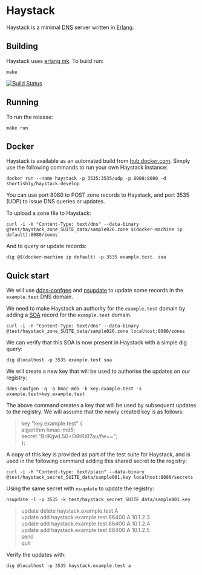 # Haystack

Haystack is a minimal
[DNS](https://en.wikipedia.org/wiki/Domain_Name_System) server written
in [Erlang](http://erlang.org).

## Building

Haystack uses [erlang.mk](https://github.com/ninenines/erlang.mk). To build run:

```
make
```

[![Build Status](https://travis-ci.org/shortishly/haystack.svg)](https://travis-ci.org/shortishly/haystack)

## Running

To run the release:

```
make run
```

## Docker

Haystack is available as an automated build from
[hub.docker.com](https://hub.docker.com/r/shortishly/haystack/). Simply
use the following commands to run your own Haystack instance:

```
docker run --name haystack -p 3535:3535/udp -p 8080:8080 -d shortishly/haystack:develop
```

You can use port 8080 to POST zone records to Haystack, and port 3535
(UDP) to issue DNS queries or updates.

To upload a zone file to Haystack:

```
curl -i -H "Content-Type: text/dns" --data-binary @test/haystack_zone_SUITE_data/sample026.zone $(docker-machine ip default):8080/zones
```

And to query or update records:

```
dig @$(docker-machine ip default) -p 3535 example.test. soa
```


## Quick start

We will use
[ddns-confgen](http://ftp.isc.org/isc/bind9/9.9.0rc1/bind-9.9.0rc1/bin/confgen/ddns-confgen.html)
and [nsupdate](https://en.wikipedia.org/wiki/Nsupdate) to update some
records in the `example.test` DNS domain.

We need to make Haystack an authority for the `example.test` domain by
adding a
[SOA](https://en.wikipedia.org/wiki/List_of_DNS_record_types#SOA)
record for the `example.test` domain.

```
curl -i -H "Content-Type: text/dns" --data-binary @test/haystack_zone_SUITE_data/sample026.zone localhost:8080/zones
```

We can verify that this SOA is now present in Haystack with a simple dig query:

```shell
dig @localhost -p 3535 example.test soa
```

We will create a new key that will be used to authorise the
updates on our registry:

```shell
ddns-confgen -q -a hmac-md5 -k key.example.test -s example.test>key.example.test
```

The above command creates a key that will be used by subsequent
updates to the registry. We will assume that the newly created key is
as follows:

> key "key.example.test" {<br />
>	algorithm hmac-md5;<br />
>	secret "BriKgwLS0+O8tRXI7au/fw==";<br />
>};<br />

A copy of this key is provided as part of the test suite for Haystack,
and is used in the following command adding this shared secret to the
registry:

```shell
curl -i -H "Content-type: text/plain" --data-binary @test/haystack_secret_SUITE_data/sample001.key localhost:8080/secrets
```

Using the same secret with `nsupdate` to update the registry:

```shell
nsupdate -l -p 3535 -k test/haystack_secret_SUITE_data/sample001.key
```
> update delete haystack.example.test A<br />
> update add haystack.example.test 86400 A 10.1.2.3<br />
> update add haystack.example.test 86400 A 10.1.2.4<br />
> update add haystack.example.test 86400 A 10.1.2.5<br />
> send<br />
> quit<br />

Verify the updates with:

```shell
dig @localhost -p 3535 haystack.example.test a
```
